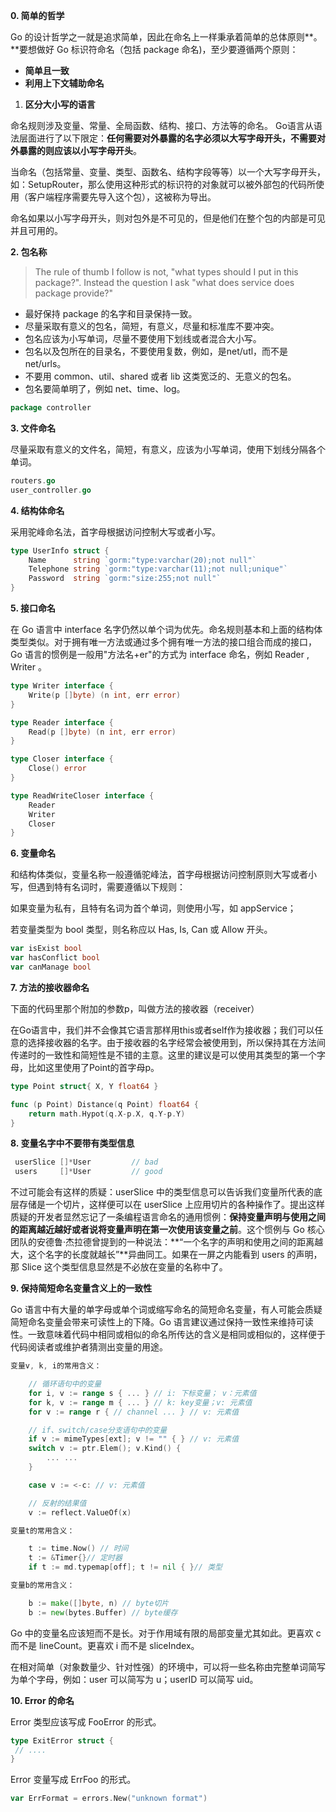 **0. 简单的哲学**

Go 的设计哲学之一就是追求简单，因此在命名上一样秉承着简单的总体原则**。**要想做好 Go 标识符命名（包括 package 命名)，至少要遵循两个原则：

- **简单且一致**
- **利用上下文辅助命名**

1. **区分大小写的语言**

命名规则涉及变量、常量、全局函数、结构、接口、方法等的命名。 Go语言从语法层面进行了以下限定：**任何需要对外暴露的名字必须以大写字母开头，不需要对外暴露的则应该以小写字母开头**。

当命名（包括常量、变量、类型、函数名、结构字段等等）以一个大写字母开头，如：SetupRouter，那么使用这种形式的标识符的对象就可以被外部包的代码所使用（客户端程序需要先导入这个包），这被称为导出。

命名如果以小写字母开头，则对包外是不可见的，但是他们在整个包的内部是可见并且可用的。

**2. 包名称**

> The rule of thumb I follow is not, "what types should I put in this  package?". Instead the question I ask "what does service does package  provide?"

- 最好保持 package 的名字和目录保持一致。
- 尽量采取有意义的包名，简短，有意义，尽量和标准库不要冲突。
- 包名应该为小写单词，尽量不要使用下划线或者混合大小写。
- 包名以及包所在的目录名，不要使用复数，例如，是net/utl，而不是net/urls。
- 不要用 common、util、shared 或者 lib 这类宽泛的、无意义的包名。
- 包名要简单明了，例如 net、time、log。

```go
package controller
```

**3. 文件命名**

尽量采取有意义的文件名，简短，有意义，应该为小写单词，使用下划线分隔各个单词。

```go
routers.go
user_controller.go
```

**4. 结构体命名**

采用驼峰命名法，首字母根据访问控制大写或者小写。

```go
type UserInfo struct {
	Name      string `gorm:"type:varchar(20);not null"`
	Telephone string `gorm:"type:varchar(11);not null;unique"`
	Password  string `gorm:"size:255;not null"`
}
```

**5. 接口命名**

在 Go 语言中 interface  名字仍然以单个词为优先。命名规则基本和上面的结构体类型类似。对于拥有唯一方法或通过多个拥有唯一方法的接口组合而成的接口，Go  语言的惯例是一般用"方法名+er"的方式为 interface 命名，例如 Reader , Writer 。

```go
type Writer interface {
    Write(p []byte) (n int, err error)
}

type Reader interface {
    Read(p []byte) (n int, err error)
}

type Closer interface {
    Close() error
}

type ReadWriteCloser interface {
    Reader
    Writer
    Closer
}
```

**6. 变量命名**

和结构体类似，变量名称一般遵循驼峰法，首字母根据访问控制原则大写或者小写，但遇到特有名词时，需要遵循以下规则：

如果变量为私有，且特有名词为首个单词，则使用小写，如 appService；

若变量类型为 bool 类型，则名称应以 Has, Is, Can 或 Allow 开头。

```go
var isExist bool
var hasConflict bool
var canManage bool
```

**7. 方法的接收器命名**

下面的代码里那个附加的参数p，叫做方法的接收器（receiver）

在Go语言中，我们并不会像其它语言那样用this或者self作为接收器；我们可以任意的选择接收器的名字。由于接收器的名字经常会被使用到，所以保持其在方法间传递时的一致性和简短性是不错的主意。这里的建议是可以使用其类型的第一个字母，比如这里使用了Point的首字母p。

```go
type Point struct{ X, Y float64 }

func (p Point) Distance(q Point) float64 {
    return math.Hypot(q.X-p.X, q.Y-p.Y)
}
```

**8. 变量名字中不要带有类型信息**

```go
 userSlice []*User         // bad
 users     []*User         // good
```

不过可能会有这样的质疑：userSlice 中的类型信息可以告诉我们变量所代表的底层存储是一个切片，这样便可以在 userSlice 上应用切片的各种操作了。提出这样质疑的开发者显然忘记了一条编程语言命名的通用惯例：**保持变量声明与使用之间的距离越近越好或者说将变量声明在第一次使用该变量之前**。这个惯例与 Go 核心团队的安德鲁·杰拉德曾提到的一种说法：**“一个名字的声明和使用之间的距离越大，这个名字的长度就越长”**异曲同工。如果在一屏之内能看到 users 的声明，那 Slice 这个类型信息显然是不必放在变量的名称中了。

**9. 保持简短命名变量含义上的一致性**

Go 语言中有大量的单字母或单个词或缩写命名的简短命名变量，有人可能会质疑简短命名变量会带来可读性上的下降。Go 语言建议通过保持一致性来维持可读性。一致意味着代码中相同或相似的命名所传达的含义是相同或相似的，这样便于代码阅读者或维护者猜测出变量的用途。

```go
变量v, k, i的常用含义：

	// 循环语句中的变量
	for i, v := range s { ... } // i: 下标变量； v：元素值
	for k, v := range m { ... } // k: key变量；v: 元素值
	for v := range r { // channel ... } // v: 元素值

	// if、switch/case分支语句中的变量
	if v := mimeTypes[ext]; v != "" { } // v: 元素值
	switch v := ptr.Elem(); v.Kind() {  
		... ...
	}

	case v := <-c: // v: 元素值

	// 反射的结果值
	v := reflect.ValueOf(x)

变量t的常用含义：

	t := time.Now() // 时间
	t := &Timer{}// 定时器
	if t := md.typemap[off]; t != nil { }// 类型

变量b的常用含义：

	b := make([]byte, n) // byte切片
	b := new(bytes.Buffer) // byte缓存
```

Go 中的变量名应该短而不是长。对于作用域有限的局部变量尤其如此。更喜欢 c 而不是 lineCount。更喜欢 i 而不是 sliceIndex。

在相对简单（对象数量少、针对性强）的环境中，可以将一些名称由完整单词简写为单个字母，例如：user 可以简写为 u；userID 可以简写 uid。

**10. Error 的命名**

Error 类型应该写成 FooError 的形式。

```go
type ExitError struct {  
 // ....
}
```

Error 变量写成 ErrFoo 的形式。

```go
var ErrFormat = errors.New("unknown format")
```